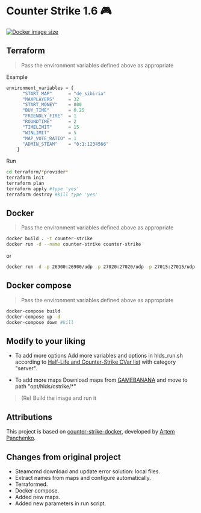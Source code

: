 # Counter Strike 1.6 🎮
[![Docker image size](https://img.shields.io/docker/image-size/malditoidealismo/counter-strike)](https://hub.docker.com/r/malditoidealismo/counter-strike)



## Terraform

> Pass the environment variables defined above as appropriate

Example

```terraform
environment_variables = {
      "START_MAP"      = "de_sibiria"
      "MAXPLAYERS"     = 32
      "START_MONEY"    = 800
      "BUY_TIME"       = 0.25
      "FRIENDLY_FIRE"  = 1
      "ROUNDTIME"      = 2
      "TIMELIMIT"      = 15
      "WINLIMIT"       = 5
      "MAP_VOTE_RATIO" = 1
      "ADMIN_STEAM"    = "0:1:1234566"
    }
```

Run

```bash
cd terraform/*provider*
terraform init
terraform plan
terraform apply #type 'yes'
terraform destroy #kill type 'yes'
```


## Docker

> Pass the environment variables defined above as appropriate

```bash
docker build . -t counter-strike
docker run -d --name counter-strike counter-strike
```

or

```bash
docker run -d -p 26900:26900/udp -p 27020:27020/udp -p 27015:27015/udp -p 27015:27015 -e ADMIN_STEAM=0:1:1234566 --name counter-strike malditoidealismo/counter-strike:latest
```

## Docker compose

> Pass the environment variables defined above as appropriate

```bash
docker-compose build
docker-compose up -d
docker-compose down #kill
```

## Modify to your liking

- To add more options
  Add more variables and options in hlds_run.sh according to [Half-Life and Counter-Strike CVar list](http://txdv.github.io/cstrike-cvarlist/) with category "server".


- To add more maps
  Download maps from [GAMEBANANA](https://gamebanana.com/maps/games/4254) and move to path "opt/hlds/cstrike/*"

> (Re) Build the image and run it

## Attributions
This project is based on [counter-strike-docker](https://github.com/artem-panchenko/counter-strike-docker), developed by [Artem Panchenko](https://github.com/artem-panchenko).

## Changes from original project

- Steamcmd download and update error solution: local files.
- Extract names from maps and configure automatically.
- Terraformed.
- Docker compose.
- Added new maps.
- Added new parameters in run script.